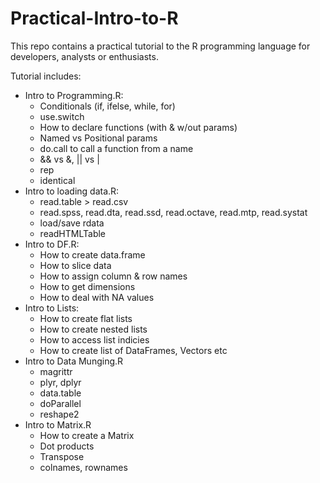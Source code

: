 # Practical-Intro-to-R
This repo contains a practical tutorial to the R programming language for developers, analysts or enthusiasts.

Tutorial includes:

- Intro to Programming.R:
    - Conditionals (if, ifelse, while, for)
    - use.switch
    - How to declare functions (with & w/out params)
    - Named vs Positional params
    - do.call to call a function from a name
    - && vs &, || vs |
    - rep
    - identical 
- Intro to loading data.R:
    - read.table > read.csv
    - read.spss, read.dta, read.ssd, read.octave, read.mtp, read.systat
    - load/save rdata
    - readHTMLTable
- Intro to DF.R:
    - How to create data.frame
    - How to slice data
    - How to assign column & row names
    - How to get dimensions
    - How to deal with NA values
- Intro to Lists:
    - How to create flat lists
    - How to create nested lists
    - How to access list indicies
    - How to create list of DataFrames, Vectors etc
- Intro to Data Munging.R
    - magrittr
    - plyr, dplyr
    - data.table
    - doParallel
    - reshape2
- Intro to Matrix.R
    - How to create a Matrix
    - Dot products
    - Transpose
    - colnames, rownames
